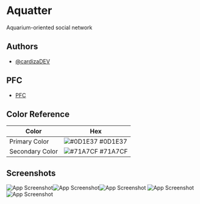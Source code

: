 # Aquatter

Aquarium-oriented social network

## Authors

- [@cardizaDEV](https://github.com/cardizaDEV)

## PFC

- [PFC](https://docs.google.com/document/d/1_say1Lq2MvkEPrPKQE16s6KCpXCOC6NXigZvFnUBtFQ/edit?usp=sharing)

## Color Reference

| Color             | Hex                                                                |
| ----------------- | ------------------------------------------------------------------ |
| Primary Color | ![#0D1E37](https://via.placeholder.com/10/0D1E37?text=+) #0D1E37 |
| Secondary Color | ![#71A7CF](https://via.placeholder.com/10/71A7CF?text=+) #71A7CF |


## Screenshots

![App Screenshot](https://i.imgur.com/KnsCQ1B.jpeg)![App Screenshot](https://i.imgur.com/julTMBs.jpeg)![App Screenshot](https://i.imgur.com/2Vzd5Sq.jpeg)
![App Screenshot](https://i.imgur.com/VZGfHpl.jpeg)![App Screenshot](https://i.imgur.com/YrbDjyE.jpeg)

